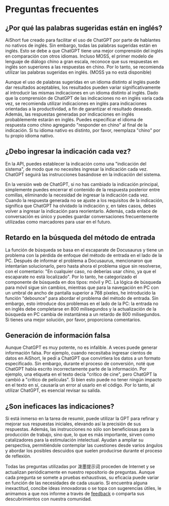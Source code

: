 # Preguntas frecuentes

## ¿Por qué las palabras sugeridas están en inglés?

AiShort fue creado para facilitar el uso de ChatGPT por parte de hablantes no nativos de inglés. Sin embargo, todas las palabras sugeridas están en inglés. Esto se debe a que ChatGPT tiene una mejor comprensión del inglés en comparación con otros idiomas. Incluso MOSS, el primer modelo de lenguaje de diálogo chino a gran escala, reconoce que sus respuestas en inglés son superiores a las respuestas en chino. Por lo tanto, se recomienda utilizar las palabras sugeridas en inglés. (MOSS ya no está disponible)

Aunque el uso de palabras sugeridas en un idioma distinto al inglés puede dar resultados aceptables, los resultados pueden variar significativamente al introducir las mismas indicaciones en un idioma distinto al inglés. Dado que la comprensión de ChatGPT de las indicaciones no en inglés varía cada vez, se recomienda utilizar indicaciones en inglés para indicaciones orientadas a la productividad, a fin de garantizar el resultado deseado. Además, las respuestas generadas por indicaciones en inglés probablemente estarán en inglés. Puedes especificar el idioma de respuesta como chino agregando "responder en chino" al final de la indicación. Si tu idioma nativo es distinto, por favor, reemplaza "chino" por tu propio idioma nativo.

## ¿Debo ingresar la indicación cada vez?

En la API, puedes establecer la indicación como una "indicación del sistema", de modo que no necesites ingresar la indicación cada vez. ChatGPT seguirá las instrucciones basándose en la indicación del sistema.

En la versión web de ChatGPT, si no has cambiado la indicación principal, simplemente puedes encerrar el contenido de la respuesta posterior entre comillas, eliminando la necesidad de ingresar la indicación cada vez. Cuando la respuesta generada no se ajuste a los requisitos de la indicación, significa que ChatGPT ha olvidado la indicación y, en tales casos, debes volver a ingresar la indicación para reorientarlo. Además, cada enlace de conversación es único y puedes guardar conversaciones frecuentemente utilizadas como marcadores para usar en el futuro.

## Retardo en la búsqueda del método de entrada

La función de búsqueda se basa en el escaparate de Docusaurus y tiene un problema con la pérdida de enfoque del método de entrada en el lado de la PC. Después de informar el problema a Docusaurus, mencionaron que intentarían solucionarlo, pero hasta ahora el problema sigue sin resolverse, con el comentario: "En cualquier caso, no deberías usar chino, ya que el escaparate no está localizado". Por lo tanto, he categorizado el componente de búsqueda en dos tipos: móvil y PC. La lógica de búsqueda para móvil sigue sin cambios, mientras que para la navegación en PC con un umbral de ancho de pantalla superior a 768 píxeles, he introducido la función "debounce" para abordar el problema del método de entrada. Sin embargo, esto introduce dos problemas en el lado de la PC: la entrada no en inglés debe completarse en 800 milisegundos y la actualización de la búsqueda en PC cambia de instantánea a un retardo de 800 milisegundos. Si tienes una mejor solución, por favor, proporciona comentarios.

## Generación de información falsa

Aunque ChatGPT es muy potente, no es infalible. A veces puede generar información falsa. Por ejemplo, cuando necesitaba ingresar cientos de datos en AiShort, le pedí a ChatGPT que convirtiera los datos a un formato especificado. Sin embargo, durante el proceso de conversión, noté que ChatGPT había escrito incorrectamente parte de la información. Por ejemplo, una etiqueta en el texto decía "crítico de cine", pero ChatGPT la cambió a "crítico de películas". Si bien esto puede no tener ningún impacto en el texto en sí, causaría un error al usarlo en el código. Por lo tanto, al utilizar ChatGPT, es esencial revisar su salida.

## ¿Son ineficaces las indicaciones?

Si está inmerso en la tarea de resumir, puede utilizar la GPT para refinar y mejorar sus respuestas iniciales, elevando así la precisión de sus respuestas. Además, las instrucciones no sólo son beneficiosas para la producción de trabajo, sino que, lo que es más importante, sirven como catalizadores para la estimulación intelectual. Ayudan a ampliar su perspectiva, permitiéndole contemplar las cuestiones desde varios ángulos y abordar los posibles descuidos que suelen producirse durante el proceso de reflexión.

Todas las preguntas utilizadas por 泼墨提示词 proceden de Internet y se actualizan periódicamente en nuestro repositorio de preguntas. Aunque cada pregunta se somete a pruebas exhaustivas, su eficacia puede variar en función de las necesidades de cada usuario. Si encuentra alguna inexactitud, concibe ideas innovadoras o se topa con sugerencias útiles, le animamos a que nos informe a través de [feedback](/feedback) o comparta sus descubrimientos con nuestra comunidad.
